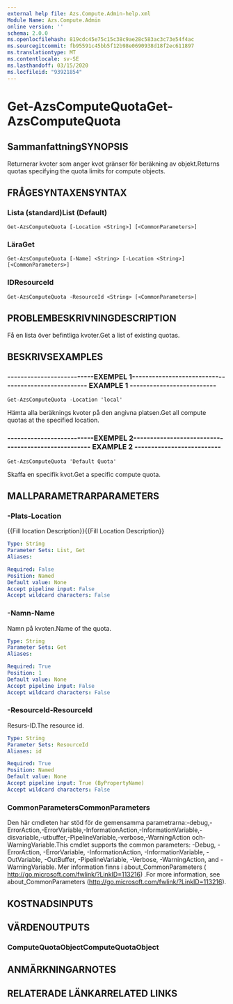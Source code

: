 ```yaml
---
external help file: Azs.Compute.Admin-help.xml
Module Name: Azs.Compute.Admin
online version: ''
schema: 2.0.0
ms.openlocfilehash: 819cdc45e75c15c38c9ae28c583ac3c73e54f4ac
ms.sourcegitcommit: fb95591c45bb5f12b98e0690938d18f2ec611897
ms.translationtype: MT
ms.contentlocale: sv-SE
ms.lasthandoff: 03/15/2020
ms.locfileid: "93921854"
---
```

# <span data-ttu-id="8beb6-101">Get-AzsComputeQuota</span><span class="sxs-lookup"><span data-stu-id="8beb6-101">Get-AzsComputeQuota</span></span>

## <span data-ttu-id="8beb6-102">Sammanfattning</span><span class="sxs-lookup"><span data-stu-id="8beb6-102">SYNOPSIS</span></span>
<span data-ttu-id="8beb6-103">Returnerar kvoter som anger kvot gränser för beräkning av objekt.</span><span class="sxs-lookup"><span data-stu-id="8beb6-103">Returns quotas specifying the quota limits for compute objects.</span></span>

## <span data-ttu-id="8beb6-104">FRÅGESYNTAXEN</span><span class="sxs-lookup"><span data-stu-id="8beb6-104">SYNTAX</span></span>

### <span data-ttu-id="8beb6-105">Lista (standard)</span><span class="sxs-lookup"><span data-stu-id="8beb6-105">List (Default)</span></span>
```
Get-AzsComputeQuota [-Location <String>] [<CommonParameters>]
```

### <span data-ttu-id="8beb6-106">Lära</span><span class="sxs-lookup"><span data-stu-id="8beb6-106">Get</span></span>
```
Get-AzsComputeQuota [-Name] <String> [-Location <String>] [<CommonParameters>]
```

### <span data-ttu-id="8beb6-107">ID</span><span class="sxs-lookup"><span data-stu-id="8beb6-107">ResourceId</span></span>
```
Get-AzsComputeQuota -ResourceId <String> [<CommonParameters>]
```

## <span data-ttu-id="8beb6-108">PROBLEMBESKRIVNING</span><span class="sxs-lookup"><span data-stu-id="8beb6-108">DESCRIPTION</span></span>
<span data-ttu-id="8beb6-109">Få en lista över befintliga kvoter.</span><span class="sxs-lookup"><span data-stu-id="8beb6-109">Get a list of existing quotas.</span></span>

## <span data-ttu-id="8beb6-110">BESKRIVS</span><span class="sxs-lookup"><span data-stu-id="8beb6-110">EXAMPLES</span></span>

### <span data-ttu-id="8beb6-111">--------------------------EXEMPEL 1--------------------------</span><span class="sxs-lookup"><span data-stu-id="8beb6-111">-------------------------- EXAMPLE 1 --------------------------</span></span>
```
Get-AzsComputeQuota -Location 'local'
```

<span data-ttu-id="8beb6-112">Hämta alla beräknings kvoter på den angivna platsen.</span><span class="sxs-lookup"><span data-stu-id="8beb6-112">Get all compute quotas at the specified location.</span></span>

### <span data-ttu-id="8beb6-113">--------------------------EXEMPEL 2--------------------------</span><span class="sxs-lookup"><span data-stu-id="8beb6-113">-------------------------- EXAMPLE 2 --------------------------</span></span>
```
Get-AzsComputeQuota 'Default Quota'
```

<span data-ttu-id="8beb6-114">Skaffa en specifik kvot.</span><span class="sxs-lookup"><span data-stu-id="8beb6-114">Get a specific compute quota.</span></span>

## <span data-ttu-id="8beb6-115">MALLPARAMETRAR</span><span class="sxs-lookup"><span data-stu-id="8beb6-115">PARAMETERS</span></span>

### <span data-ttu-id="8beb6-116">-Plats</span><span class="sxs-lookup"><span data-stu-id="8beb6-116">-Location</span></span>
<span data-ttu-id="8beb6-117">{{Fill location Description}}</span><span class="sxs-lookup"><span data-stu-id="8beb6-117">{{Fill Location Description}}</span></span>

```yaml
Type: String
Parameter Sets: List, Get
Aliases: 

Required: False
Position: Named
Default value: None
Accept pipeline input: False
Accept wildcard characters: False
```

### <span data-ttu-id="8beb6-118">-Namn</span><span class="sxs-lookup"><span data-stu-id="8beb6-118">-Name</span></span>
<span data-ttu-id="8beb6-119">Namn på kvoten.</span><span class="sxs-lookup"><span data-stu-id="8beb6-119">Name of the quota.</span></span>

```yaml
Type: String
Parameter Sets: Get
Aliases: 

Required: True
Position: 1
Default value: None
Accept pipeline input: False
Accept wildcard characters: False
```

### <span data-ttu-id="8beb6-120">-ResourceId</span><span class="sxs-lookup"><span data-stu-id="8beb6-120">-ResourceId</span></span>
<span data-ttu-id="8beb6-121">Resurs-ID.</span><span class="sxs-lookup"><span data-stu-id="8beb6-121">The resource id.</span></span>

```yaml
Type: String
Parameter Sets: ResourceId
Aliases: id

Required: True
Position: Named
Default value: None
Accept pipeline input: True (ByPropertyName)
Accept wildcard characters: False
```

### <span data-ttu-id="8beb6-122">CommonParameters</span><span class="sxs-lookup"><span data-stu-id="8beb6-122">CommonParameters</span></span>
<span data-ttu-id="8beb6-123">Den här cmdleten har stöd för de gemensamma parametrarna:-debug,-ErrorAction,-ErrorVariable,-InformationAction,-InformationVariable,-disvariable,-utbuffer,-PipelineVariable,-verbose,-WarningAction och-WarningVariable.</span><span class="sxs-lookup"><span data-stu-id="8beb6-123">This cmdlet supports the common parameters: -Debug, -ErrorAction, -ErrorVariable, -InformationAction, -InformationVariable, -OutVariable, -OutBuffer, -PipelineVariable, -Verbose, -WarningAction, and -WarningVariable.</span></span> <span data-ttu-id="8beb6-124">Mer information finns i about_CommonParameters ( http://go.microsoft.com/fwlink/?LinkID=113216) .</span><span class="sxs-lookup"><span data-stu-id="8beb6-124">For more information, see about_CommonParameters (http://go.microsoft.com/fwlink/?LinkID=113216).</span></span>

## <span data-ttu-id="8beb6-125">KOSTNADS</span><span class="sxs-lookup"><span data-stu-id="8beb6-125">INPUTS</span></span>

## <span data-ttu-id="8beb6-126">VÄRDEN</span><span class="sxs-lookup"><span data-stu-id="8beb6-126">OUTPUTS</span></span>

### <span data-ttu-id="8beb6-127">ComputeQuotaObject</span><span class="sxs-lookup"><span data-stu-id="8beb6-127">ComputeQuotaObject</span></span>

## <span data-ttu-id="8beb6-128">ANMÄRKNINGAR</span><span class="sxs-lookup"><span data-stu-id="8beb6-128">NOTES</span></span>

## <span data-ttu-id="8beb6-129">RELATERADE LÄNKAR</span><span class="sxs-lookup"><span data-stu-id="8beb6-129">RELATED LINKS</span></span>

